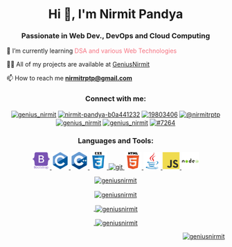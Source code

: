 <h1 align="center">Hi 👋, I'm Nirmit Pandya</h1>
<h3 align="center">Passionate in Web Dev., DevOps and Cloud Computing</h3>
<div>
  🌱 I’m currently learning <span style="color:#f67280">DSA and various Web Technologies</span>

 👨‍💻 All of my projects are available at [GeniusNirmit](https://github.com/GeniusNirmit)

 📫 How to reach me **nirmitrptp@gmail.com**
</div>

<h3 align="center">Connect with me:</h3>
<p align="center">
<a href="https://twitter.com/genius_nirmit" target="blank"><img align="center" src="https://raw.githubusercontent.com/rahuldkjain/github-profile-readme-generator/master/src/images/icons/Social/twitter.svg" alt="genius_nirmit" height="30" width="40" /></a>
<a href="https://linkedin.com/in/nirmit-pandya-b0a441232" target="blank"><img align="center" src="https://raw.githubusercontent.com/rahuldkjain/github-profile-readme-generator/master/src/images/icons/Social/linked-in-alt.svg" alt="nirmit-pandya-b0a441232" height="30" width="40" /></a>
<a href="https://stackoverflow.com/users/19803406" target="blank"><img align="center" src="https://raw.githubusercontent.com/rahuldkjain/github-profile-readme-generator/master/src/images/icons/Social/stack-overflow.svg" alt="19803406" height="30" width="40" /></a>
<a href="https://medium.com/@nirmitrptp" target="blank"><img align="center" src="https://raw.githubusercontent.com/rahuldkjain/github-profile-readme-generator/master/src/images/icons/Social/medium.svg" alt="@nirmitrptp" height="30" width="40" /></a>
<a href="https://www.codechef.com/users/genius_nirmit" target="blank"><img align="center" src="https://cdn.jsdelivr.net/npm/simple-icons@3.1.0/icons/codechef.svg" alt="genius_nirmit" height="30" width="40" /></a>
<a href="https://auth.geeksforgeeks.org/user/genius_nirmit" target="blank"><img align="center" src="https://raw.githubusercontent.com/rahuldkjain/github-profile-readme-generator/master/src/images/icons/Social/geeks-for-geeks.svg" alt="genius_nirmit" height="30" width="40" /></a>
<a href="https://discord.gg/#7264" target="blank"><img align="center" src="https://raw.githubusercontent.com/rahuldkjain/github-profile-readme-generator/master/src/images/icons/Social/discord.svg" alt="#7264" height="30" width="40" /></a>
</p>

<h3 align="center">Languages and Tools:</h3>
<p align="center"> <a href="https://getbootstrap.com" target="_blank" rel="noreferrer"> <img src="https://raw.githubusercontent.com/devicons/devicon/master/icons/bootstrap/bootstrap-plain-wordmark.svg" alt="bootstrap" width="40" height="40"/> </a> <a href="https://www.cprogramming.com/" target="_blank" rel="noreferrer"> <img src="https://raw.githubusercontent.com/devicons/devicon/master/icons/c/c-original.svg" alt="c" width="40" height="40"/> </a> <a href="https://www.w3schools.com/cpp/" target="_blank" rel="noreferrer"> <img src="https://raw.githubusercontent.com/devicons/devicon/master/icons/cplusplus/cplusplus-original.svg" alt="cplusplus" width="40" height="40"/> </a> <a href="https://www.w3schools.com/css/" target="_blank" rel="noreferrer"> <img src="https://raw.githubusercontent.com/devicons/devicon/master/icons/css3/css3-original-wordmark.svg" alt="css3" width="40" height="40"/> </a> <a href="https://git-scm.com/" target="_blank" rel="noreferrer"> <img src="https://www.vectorlogo.zone/logos/git-scm/git-scm-icon.svg" alt="git" width="40" height="40"/> </a> <a href="https://www.w3.org/html/" target="_blank" rel="noreferrer"> <img src="https://raw.githubusercontent.com/devicons/devicon/master/icons/html5/html5-original-wordmark.svg" alt="html5" width="40" height="40"/> </a> <a href="https://www.java.com" target="_blank" rel="noreferrer"> <img src="https://raw.githubusercontent.com/devicons/devicon/master/icons/java/java-original.svg" alt="java" width="40" height="40"/> </a> <a href="https://developer.mozilla.org/en-US/docs/Web/JavaScript" target="_blank" rel="noreferrer"> <img src="https://raw.githubusercontent.com/devicons/devicon/master/icons/javascript/javascript-original.svg" alt="javascript" width="40" height="40"/> </a> <a href="https://nodejs.org" target="_blank" rel="noreferrer"> <img src="https://raw.githubusercontent.com/devicons/devicon/master/icons/nodejs/nodejs-original-wordmark.svg" alt="nodejs" width="40" height="40"/> </a> </p>

<p align="center"> <a href="https://github.com/ryo-ma/github-profile-trophy"><img src="https://github-profile-trophy.vercel.app/?username=geniusnirmit" alt="geniusnirmit" /></a> </p>

<p align="center"> <a href="https://github.com/"><img align="center" src="https://github-readme-stats.vercel.app/api/top-langs?username=geniusnirmit&show_icons=true&locale=en&layout=compact" alt="geniusnirmit" /></p>

<p align="center">&nbsp;<img align="center" src="https://github-readme-stats.vercel.app/api?username=geniusnirmit&show_icons=true&locale=en" alt="geniusnirmit" /></p>

<p align="center">&nbsp;<img align="center" src="https://github-readme-streak-stats.herokuapp.com/?user=geniusnirmit&" alt="geniusnirmit" /></p>

<p align="right"> <img src="https://komarev.com/ghpvc/?username=geniusnirmit&label=Profile%20views&color=0e75b6&style=flat" alt="geniusnirmit" /> </p>
